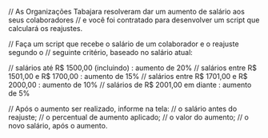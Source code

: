 // As Organizações Tabajara resolveram dar um aumento de salário aos seus colaboradores
// e você foi contratado para desenvolver um script que calculará os reajustes.

// Faça um script que recebe o salário de um colaborador e o reajuste segundo o
// seguinte critério, baseado no salário atual:

// salários até R$ 1500,00 (incluindo) : aumento de 20%
// salários entre R$ 1501,00 e R$ 1700,00 : aumento de 15%
// salários entre R$ 1701,00 e R$ 2000,00 : aumento de 10%
// salários de R$ 2001,00 em diante : aumento de 5%

// Após o aumento ser realizado, informe na tela:
// o salário antes do reajuste;
// o percentual de aumento aplicado;
// o valor do aumento;
// o novo salário, após o aumento.
